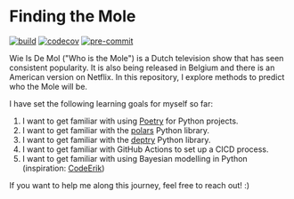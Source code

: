 # Finding the Mole
[![build](https://github.com/mikeweltevrede/finding-the-mole/actions/workflows/test.yml/badge.svg)](https://github.com/mikeweltevrede/finding-the-mole/actions/workflows/test.yml)
[![codecov](https://codecov.io/gh/mikeweltevrede/finding-the-mole/graph/badge.svg?token=9VU08WT5PP)](https://codecov.io/gh/mikeweltevrede/finding-the-mole)
[![pre-commit](https://results.pre-commit.ci/badge/github/mikeweltevrede/finding-the-mole/main.svg)](https://results.pre-commit.ci/latest/github/mikeweltevrede/finding-the-mole/main)

Wie Is De Mol ("Who is the Mole") is a Dutch television show that has seen consistent popularity. It is also being released in Belgium and there is an American version on Netflix. In this repository, I explore methods to predict who the Mole will be.

I have set the following learning goals for myself so far:
1. I want to get familiar with using [Poetry](https://python-poetry.org/) for Python projects.
1. I want to get familiar with the [polars](https://www.pola.rs/) Python library.
1. I want to get familiar with the [deptry](https://github.com/fpgmaas/deptry) Python library.
1. I want to get familiar with GitHub Actions to set up a CICD process.
1. I want to get familiar with using Bayesian modelling in Python (inspiration: [CodeErik](https://www.codeerik.nl/widm-2023-op-zoek-naar-de-mol-met-data-analyse/))

If you want to help me along this journey, feel free to reach out! :)
